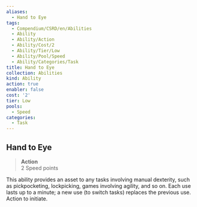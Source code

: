 ```yaml
---
aliases:
  - Hand to Eye
tags:
  - Compendium/CSRD/en/Abilities
  - Ability
  - Ability/Action
  - Ability/Cost/2
  - Ability/Tier/Low
  - Ability/Pool/Speed
  - Ability/Categories/Task
title: Hand to Eye
collection: Abilities
kind: Ability
action: true
enabler: false
cost: '2'
tier: Low
pools:
  - Speed
categories:
  - Task
---
```

## Hand to Eye  
>**Action**  
>2 Speed points
  
This ability provides an asset to any tasks involving manual dexterity, such as pickpocketing, lockpicking, games involving agility, and so on. Each use lasts up to a minute; a new use (to switch tasks) replaces the previous use. Action to initiate.
